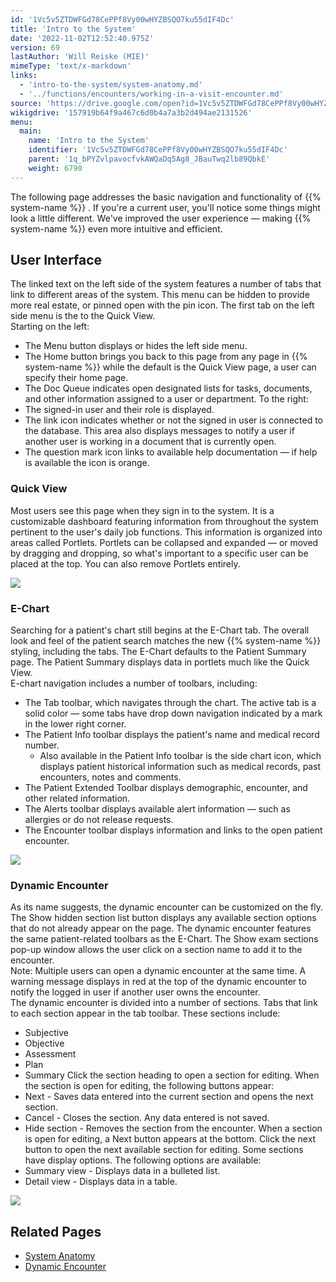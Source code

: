 ```yaml
---
id: '1Vc5v5ZTDWFGd78CePPf8Vy00wHYZBSQO7ku55dIF4Dc'
title: 'Intro to the System'
date: '2022-11-02T12:52:40.975Z'
version: 69
lastAuthor: 'Will Reiske (MIE)'
mimeType: 'text/x-markdown'
links:
  - 'intro-to-the-system/system-anatomy.md'
  - '../functions/encounters/working-in-a-visit-encounter.md'
source: 'https://drive.google.com/open?id=1Vc5v5ZTDWFGd78CePPf8Vy00wHYZBSQO7ku55dIF4Dc'
wikigdrive: '157919b64f9a467c6d0b4a7a3b2d494ae2131526'
menu:
  main:
    name: 'Intro to the System'
    identifier: '1Vc5v5ZTDWFGd78CePPf8Vy00wHYZBSQO7ku55dIF4Dc'
    parent: '1q_bPYZvlpavocfvkAWQaDq5Ag8_JBauTwq2lb89QbkE'
    weight: 6790
---
```

The following page addresses the basic navigation and functionality of {{% system-name %}} . If you're a current user, you'll notice some things might look a little different. We've improved the user experience — making {{% system-name %}} even more intuitive and efficient.
  
## User Interface  
  
The linked text on the left side of the system features a number of tabs that link to different areas of the system. This menu can be hidden to provide more real estate, or pinned open with the pin icon. The first tab on the left side menu is the to the Quick View.  
Starting on the left:
* The Menu button displays or hides the left side menu.
* The Home button brings you back to this page from any page in {{% system-name %}} while the default is the Quick View page, a user can specify their home page.
* The Doc Queue indicates open designated lists for tasks, documents, and other information assigned to a user or department.
To the right:
* The signed-in user and their role is displayed.
* The link icon indicates whether or not the signed in user is connected to the database. This area also displays messages to notify a user if another user is working in a document that is currently open.
* The question mark icon links to available help documentation — if help is available the icon is orange.
  
### Quick View  
  
Most users see this page when they sign in to the system. It is a customizable dashboard featuring information from throughout the system pertinent to the user's daily job functions. This information is organized into areas called Portlets. Portlets can be collapsed and expanded — or moved by dragging and dropping, so what's important to a specific user can be placed at the top. You can also remove Portlets entirely.
  
![](../intro-to-the-system.assets/10000201000004AD0000022F843CBEDF739CCC4F.png)  

  
### E-Chart  
  
Searching for a patient's chart still begins at the E-Chart tab. The overall look and feel of the patient search matches the new {{% system-name %}} styling, including the tabs. The E-Chart defaults to the Patient Summary page. The Patient Summary displays data in portlets much like the Quick View.  
E-chart navigation includes a number of toolbars, including:
* The Tab toolbar, which navigates through the chart. The active tab is a solid color — some tabs have drop down navigation indicated by a mark in the lower
right corner.
* The Patient Info toolbar displays the patient's name and medical record number.
   * Also available in the Patient Info toolbar is the side chart icon, which displays patient historical information such as medical records, past
encounters, notes and comments.
* The Patient Extended Toolbar displays demographic, encounter, and other related information.
* The Alerts toolbar displays available alert information — such as allergies or do not release requests.
* The Encounter toolbar displays information and links to the open patient encounter.
  
![](../intro-to-the-system.assets/10000201000004AD0000022E098758EEF7FFA4D2.png)  

  
### Dynamic Encounter  
  
As its name suggests, the dynamic encounter can be customized on the fly. The Show hidden section list button displays any available section options that do not already appear on the page. The dynamic encounter features the same patient-related toolbars as the E-Chart. The Show exam sections pop-up window allows the user click on a section name to add it to the encounter.  
Note: Multiple users can open a dynamic encounter at the same time. A warning message displays in red at the top of the dynamic encounter to notify the logged in user if another user owns the encounter.  
The dynamic encounter is divided into a number of sections. Tabs that link to each section appear in the tab toolbar. These sections include:
* Subjective
* Objective
* Assessment
* Plan
* Summary
Click the section heading to open a section for editing. When the section is open for editing, the following buttons appear:
* Next - Saves data entered into the current section and opens the next section.
* Cancel - Closes the section. Any data entered is not saved.
* Hide section - Removes the section from the encounter.
When a section is open for editing, a Next button appears at the bottom. Click the next button to open the next available section for editing. Some sections have display options. The following options are available:
* Summary view - Displays data in a bulleted list.
* Detail view - Displays data in a table.
  
![](../intro-to-the-system.assets/10000201000004AD0000022E3E8010F0553A5B2F.png)  

  
## Related Pages  

* [System Anatomy](intro-to-the-system/system-anatomy.md)
* [Dynamic Encounter](../functions/encounters/working-in-a-visit-encounter.md)
